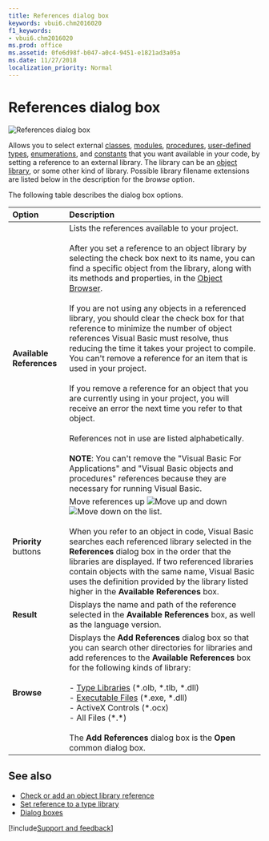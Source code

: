 ```yaml
---
title: References dialog box
keywords: vbui6.chm2016020
f1_keywords:
- vbui6.chm2016020
ms.prod: office
ms.assetid: 0fe6d98f-b047-a0c4-9451-e1821ad3a05a
ms.date: 11/27/2018 
localization_priority: Normal
---
```



# References dialog box

![References dialog box](../../../images/referdia_ZA01201648.gif)

Allows you to select external [classes](../../Glossary/vbe-glossary.md#class), [modules](../../Glossary/vbe-glossary.md#module), [procedures](../../Glossary/vbe-glossary.md#procedure), [user-defined types](../../Glossary/vbe-glossary.md#user-defined-type), [enumerations](../../reference/user-interface-help/enum-statement.md), and [constants](../../Glossary/vbe-glossary.md#constant) that you want available in your code, by setting a reference to an external library. The library can be an [object library](../../Glossary/vbe-glossary.md#object-library), or some other kind of library. Possible library filename extensions are listed below in the description for the _browse_ option.

The following table describes the dialog box options.

|Option|Description|
|:-----|:----------|
|**Available References**|Lists the references available to your project.<br/><br/>After you set a reference to an object library by selecting the check box next to its name, you can find a specific object from the library, along with its methods and properties, in the [Object Browser](../../Glossary/vbe-glossary.md#object-browser).<br/><br/>If you are not using any objects in a referenced library, you should clear the check box for that reference to minimize the number of object references Visual Basic must resolve, thus reducing the time it takes your project to compile. You can't remove a reference for an item that is used in your project.<br/><br/>If you remove a reference for an object that you are currently using in your project, you will receive an error the next time you refer to that object.<br/><br/>References not in use are listed alphabetically.<br/><br/>**NOTE**: You can't remove the "Visual Basic For Applications" and "Visual Basic objects and procedures" references because they are necessary for running Visual Basic.|
|**Priority** buttons |Move references up ![Move up](../../../images/tbr_pri1_ZA01201723.gif) and down ![Move down](../../../images/tbr_pri2_ZA01201724.gif) on the list.<br/><br/>When you refer to an object in code, Visual Basic searches each referenced library selected in the **References** dialog box in the order that the libraries are displayed. If two referenced libraries contain objects with the same name, Visual Basic uses the definition provided by the library listed higher in the **Available References** box.|
|**Result**|Displays the name and path of the reference selected in the **Available References** box, as well as the language version.|
|**Browse**|Displays the **Add References** dialog box so that you can search other directories for libraries and add references to the **Available References** box for the following kinds of library:<br/><br/>- [Type Libraries](../../Glossary/vbe-glossary.md#type-library) (\*.olb, \*.tlb, \*.dll)<br/>- [Executable Files](../../Glossary/vbe-glossary.md#executable-file) (\*.exe, \*.dll)<br/>- ActiveX Controls (\*.ocx)<br/>- All Files (\*.\*)<br/><br/>The **Add References** dialog box is the **Open** common dialog box.|
    
## See also

- [Check or add an object library reference](../../how-to/check-or-add-an-object-library-reference.md)
- [Set reference to a type library](../../how-to/set-reference-to-a-type-library.md)
- [Dialog boxes](../dialog-boxes.md)

[!include[Support and feedback](~/includes/feedback-boilerplate.md)]
